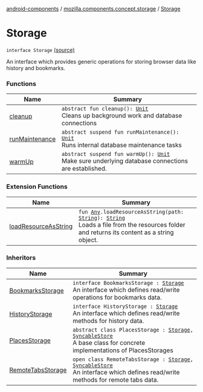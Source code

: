 [android-components](../../index.md) / [mozilla.components.concept.storage](../index.md) / [Storage](./index.md)

# Storage

`interface Storage` [(source)](https://github.com/mozilla-mobile/android-components/blob/master/components/concept/storage/src/main/java/mozilla/components/concept/storage/Storage.kt#L10)

An interface which provides generic operations for storing browser data like history and bookmarks.

### Functions

| Name | Summary |
|---|---|
| [cleanup](cleanup.md) | `abstract fun cleanup(): `[`Unit`](https://kotlinlang.org/api/latest/jvm/stdlib/kotlin/-unit/index.html)<br>Cleans up background work and database connections |
| [runMaintenance](run-maintenance.md) | `abstract suspend fun runMaintenance(): `[`Unit`](https://kotlinlang.org/api/latest/jvm/stdlib/kotlin/-unit/index.html)<br>Runs internal database maintenance tasks |
| [warmUp](warm-up.md) | `abstract suspend fun warmUp(): `[`Unit`](https://kotlinlang.org/api/latest/jvm/stdlib/kotlin/-unit/index.html)<br>Make sure underlying database connections are established. |

### Extension Functions

| Name | Summary |
|---|---|
| [loadResourceAsString](../../mozilla.components.support.test.file/kotlin.-any/load-resource-as-string.md) | `fun `[`Any`](https://kotlinlang.org/api/latest/jvm/stdlib/kotlin/-any/index.html)`.loadResourceAsString(path: `[`String`](https://kotlinlang.org/api/latest/jvm/stdlib/kotlin/-string/index.html)`): `[`String`](https://kotlinlang.org/api/latest/jvm/stdlib/kotlin/-string/index.html)<br>Loads a file from the resources folder and returns its content as a string object. |

### Inheritors

| Name | Summary |
|---|---|
| [BookmarksStorage](../-bookmarks-storage/index.md) | `interface BookmarksStorage : `[`Storage`](./index.md)<br>An interface which defines read/write operations for bookmarks data. |
| [HistoryStorage](../-history-storage/index.md) | `interface HistoryStorage : `[`Storage`](./index.md)<br>An interface which defines read/write methods for history data. |
| [PlacesStorage](../../mozilla.components.browser.storage.sync/-places-storage/index.md) | `abstract class PlacesStorage : `[`Storage`](./index.md)`, `[`SyncableStore`](../../mozilla.components.concept.sync/-syncable-store/index.md)<br>A base class for concrete implementations of PlacesStorages |
| [RemoteTabsStorage](../../mozilla.components.browser.storage.sync/-remote-tabs-storage/index.md) | `open class RemoteTabsStorage : `[`Storage`](./index.md)`, `[`SyncableStore`](../../mozilla.components.concept.sync/-syncable-store/index.md)<br>An interface which defines read/write methods for remote tabs data. |
